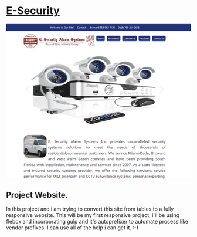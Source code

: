 [E-Security](http://luminoushilt.github.io/E-Security/)
==========
[![E-Security](hero-img.png)](http://luminoushilt.github.io/E-Security/)

## Project Website.

In this project and i am trying to convert this site from tables to a fully responsive website.  This will be my first responsive project; i'll be using flebox and incorporating gulp and it's autoprefixer to automate process like vendor prefixes.  I can use all of the help i can get it.  :-)